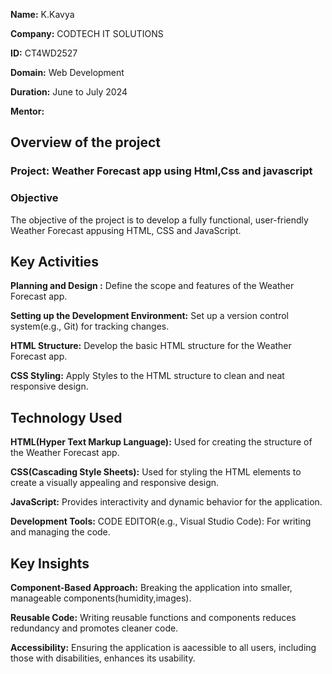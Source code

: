 **Name:** K.Kavya

**Company:** CODTECH IT SOLUTIONS

**ID:** CT4WD2527

**Domain:** Web Development

**Duration:** June to July 2024

**Mentor:** 

## Overview of the project 

### Project: Weather Forecast app using Html,Css and javascript
### Objective

The objective of the project is to develop a fully functional, user-friendly Weather Forecast appusing HTML, CSS and JavaScript. 

## Key Activities
**Planning and Design :** Define the scope and features of the Weather Forecast app.

**Setting up the Development Environment:** Set up a version control system(e.g., Git) for tracking changes.

**HTML Structure:** Develop the basic HTML structure for the Weather Forecast app.

**CSS Styling:** Apply Styles to the HTML structure to clean and neat responsive design.

## Technology Used
**HTML(Hyper Text Markup Language):** Used for creating the structure of the Weather Forecast app.

**CSS(Cascading Style Sheets):** Used for styling the HTML elements to create a visually appealing and responsive design.

**JavaScript:** Provides interactivity and dynamic behavior for the application.

**Development Tools:** CODE EDITOR(e.g., Visual Studio Code): For writing and managing the code.

## Key Insights

**Component-Based Approach:** Breaking the application into smaller, manageable components(humidity,images).

**Reusable Code:** Writing reusable functions and components reduces redundancy and promotes cleaner code.

**Accessibility:** Ensuring the application is aacessible to all users, including those with disabilities, enhances its usability.
